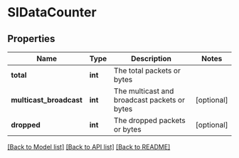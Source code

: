 # SIDataCounter

## Properties
Name | Type | Description | Notes
------------ | ------------- | ------------- | -------------
**total** | **int** | The total packets or bytes | 
**multicast_broadcast** | **int** | The multicast and broadcast packets or bytes | [optional] 
**dropped** | **int** | The dropped packets or bytes | [optional] 

[[Back to Model list]](../README.md#documentation-for-models) [[Back to API list]](../README.md#documentation-for-api-endpoints) [[Back to README]](../README.md)

